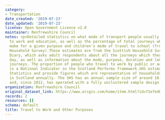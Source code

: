```yaml
---
category:
- Transportation
date_created: '2019-07-23'
date_updated: '2019-07-23'
license: Open Government Licence v2.0
maintainer: Renfrewshire Council
notes: <p>Detailed statistics on what mode of transport people usually use to get
  to work and education, as well as the percentage of total journeys which people
  make for a given purpose and children's mode of travel to school (from the Scottish
  Household Survey).These estimates are from the Scottish Household Survey Travel
  Diary, which asks adult respondents about all the journeys which they made the previous
  day, as well as information about the mode, purpose, duration and length of these
  journeys. The proportion of people who travel to work by public or active travel
  is a National Indicator in the Scotland Performs framework.SHS estimates are National
  Statistics and provide figures which are representative of households and individuals
  in Scotland annually. The SHS has an annual sample size of around 10,000 individuals
  and, since 2012, has operated with a fully unclustered sample design.</p>
organization: Renfrewshire Council
original_dataset_link: https://www.arcgis.com/home/item.html?id=71efe4b2a5f64a4f99842eb37af251db
records: 2
resources: []
schema: default
title: Travel to Work and Other Purposes
---
```

